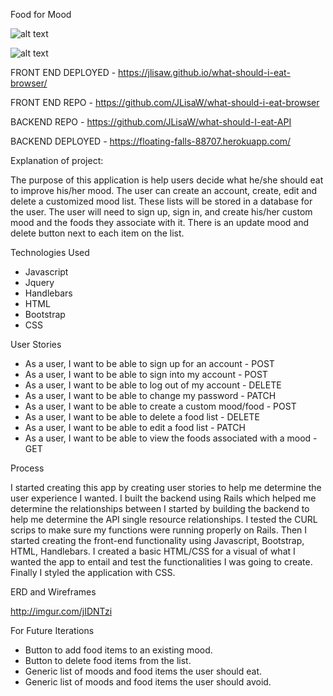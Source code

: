 Food for Mood

![alt text](https://user-images.githubusercontent.com/26361086/27227321-090ef992-5271-11e7-802e-dfdfff9da8cd.png)

![alt text](https://user-images.githubusercontent.com/26361086/27227470-96c4b4de-5271-11e7-85ef-46b0feeb50c8.png)

FRONT END DEPLOYED - https://jlisaw.github.io/what-should-i-eat-browser/

FRONT END REPO - https://github.com/JLisaW/what-should-i-eat-browser

BACKEND REPO - https://github.com/JLisaW/what-should-I-eat-API

BACKEND DEPLOYED - https://floating-falls-88707.herokuapp.com/

Explanation of project:

The purpose of this application is help users decide what he/she should eat to improve his/her mood.  The user can create an account, create, edit and delete a customized mood list.  These lists will be stored in a database for the user.  The user will need to sign up, sign in, and create his/her custom mood and the foods they associate with it.  There is an update mood and delete button next to each item on the list.


Technologies Used

* Javascript
* Jquery
* Handlebars
* HTML
* Bootstrap
* CSS

User Stories

* As a user, I want to be able to sign up for an account - POST
* As a user, I want to be able to sign into my account - POST
* As a user, I want to be able to log out of my account - DELETE
* As a user, I want to be able to change my password - PATCH
* As a user, I want to be able to create a custom mood/food - POST
* As a user, I want to be able to delete a food list - DELETE
* As a user, I want to be able to edit a food list - PATCH
* As a user, I want to be able to view the foods associated with a mood - GET

Process

I started creating this app by creating user stories to help me determine the user experience I wanted.  I built the backend using Rails which helped me determine the relationships between I started by building the backend to help me determine the API single resource relationships.  I tested the CURL scrips to make sure my functions were running properly on Rails.  Then I started creating the front-end functionality using Javascript, Bootstrap, HTML, Handlebars.  I created a basic HTML/CSS for a visual of what I wanted the app to entail and test the functionalities I was going to create.  Finally I styled the application with CSS.

ERD and Wireframes

http://imgur.com/jIDNTzi

For Future Iterations

* Button to add food items to an existing mood.
* Button to delete food items from the list.
* Generic list of moods and food items the user should eat.
* Generic list of moods and food items the user should avoid.
